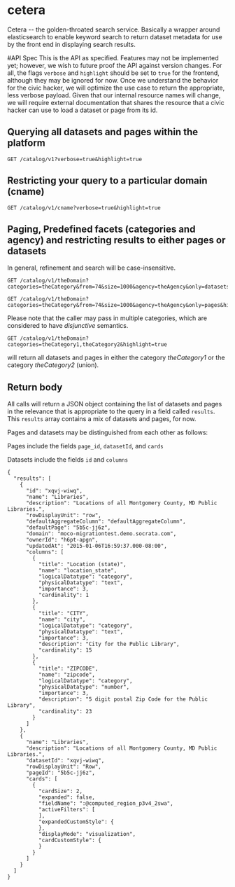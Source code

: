 # cetera
Cetera -- the golden-throated search service.
Basically a wrapper around elasticsearch to enable keyword search to return dataset metadata for use by the front end in displaying search results.


#API Spec
This is the API as specified. Features may not be implemented yet; however, we wish to future proof the API against version changes.
For all, the flags `verbose` and `highlight` should be set to `true` for the frontend, although they may be ignored for now.
Once we understand the behavior for the civic hacker, we will optimize the use case to return the appropriate, less verbose payload.
Given that our internal resource names will change, we will require external documentation that shares the resource that a civic hacker can use to load a dataset or page from its id.

## Querying all datasets and pages within the platform

```
GET /catalog/v1?verbose=true&highlight=true
```


## Restricting your query to a particular domain (cname)

```
GET /catalog/v1/cname?verbose=true&highlight=true
```


## Paging, Predefined facets (categories and agency) and restricting results to either pages or datasets
In general, refinement and search will be case-insensitive.

```
GET /catalog/v1/theDomain?categories=theCategory&from=74&size=1000&agency=theAgency&only=datasets&highlight=true
```
```
GET /catalog/v1/theDomain?categories=theCategory&from=74&size=1000&agency=theAgency&only=pages&highlight=true
```
Please note that the caller may pass in multiple categories, which are considered to have *disjunctive* semantics.
```
GET /catalog/v1/theDomain?categories=theCategory1,theCategory2&highlight=true
```
will return all datasets and pages in either the category *theCategory1* or the category *theCategory2* (union).


## Return body
All calls will return a JSON object containing the list of datasets and pages in the relevance that is appropriate to the query in a field called ```results```. This ```results``` array contains a mix of datasets and pages, for now.

Pages and datasets may be distinguished from each other as follows:

Pages include the fields ```page_id```, ```datasetId```, and ```cards```

Datasets include the fields ```id``` and ```columns```

```
{
  "results": [
    {
      "id": "xqvj-wiwq",
      "name": "Libraries",
      "description": "Locations of all Montgomery County, MD Public Libraries.",
      "rowDisplayUnit": "row",
      "defaultAggregateColumn": "defaultAggregateColumn",
      "defaultPage": "5b5c-jj6z",
      "domain": "moco-migrationtest.demo.socrata.com",
      "ownerId": "h6pt-apgn",
      "updatedAt": "2015-01-06T16:59:37.000-08:00",
      "columns": [
        {
          "title": "Location (state)",
          "name": "location_state",
          "logicalDatatype": "category",
          "physicalDatatype": "text",
          "importance": 3,
          "cardinality": 1
        },
        {
          "title": "CITY",
          "name": "city",
          "logicalDatatype": "category",
          "physicalDatatype": "text",
          "importance": 3,
          "description": "City for the Public Library",
          "cardinality": 15
        },
        {
          "title": "ZIPCODE",
          "name": "zipcode",
          "logicalDatatype": "category",
          "physicalDatatype": "number",
          "importance": 3,
          "description": "5 digit postal Zip Code for the Public Library",
          "cardinality": 23
        }
      ]
    },
    {
      "name": "Libraries",
      "description": "Locations of all Montgomery County, MD Public Libraries.",
      "datasetId": "xqvj-wiwq",
      "rowDisplayUnit": "Row",
      "pageId": "5b5c-jj6z",
      "cards": [
        {
          "cardSize": 2,
          "expanded": false,
          "fieldName": ":@computed_region_p3v4_2swa",
          "activeFilters": [
          ],
          "expandedCustomStyle": {
          },
          "displayMode": "visualization",
          "cardCustomStyle": {
          }
        }
      ]
    }
  ]
}
```
